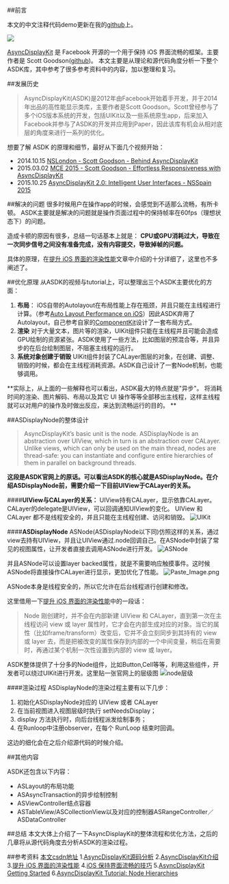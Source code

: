 ##前言

本文的中文注释代码demo更新在我的[github](https://github.com/game3108/BlogDemo/tree/master/AsyncDisplayKitDemo)上。

![](http://upload-images.jianshu.io/upload_images/1829891-a548fcbe964fe7b2.png?imageMogr2/auto-orient/strip%7CimageView2/2/w/1240)

[AsyncDisplayKit](https://github.com/facebook/AsyncDisplayKit) 是 Facebook 开源的一个用于保持 iOS 界面流畅的框架。主要作者是 Scott Goodson([github](https://github.com/appleguy))。
本文主要是从理论和源代码角度分析一下整个ASDK库，其中参考了很多参考资料中的内容，加以整理和复习。

##发展历史
>AsyncDisplayKit(ASDK)是2012年由Facebook开始着手开发，并于2014年出品的高性能显示类库，主要作者是Scott Goodson。Scott曾经参与了多个iOS版本系统的开发，包括UIKit以及一些系统原生app，后来加入Facebook并参与了ASDK的开发并应用到Paper，因此该库有机会从相对底层的角度来进行一系列的优化。

想要了解 ASDK 的原理和细节，最好从下面几个视频开始：
* 2014.10.15 [NSLondon - Scott Goodson - Behind AsyncDisplayKit](https://www.youtube.com/watch?v=-IPMNWqA638)
* 2015.03.02 [MCE 2015 - Scott Goodson - Effortless Responsiveness with AsyncDisplayKit](https://www.youtube.com/watch?v=ZPL4Nse76oY)
* 2015.10.25 [AsyncDisplayKit 2.0: Intelligent User Interfaces - NSSpain 2015](https://www.youtube.com/watch?v=RY_X7l1g79Q)

##解决的问题
很多时候用户在操作app的时候，会感觉到不适那么流畅，有所卡顿。
ASDK主要就是解决的问题就是操作页面过程中的保持帧率在60fps（理想状态下）的问题。

造成卡顿的原因有很多，总结一句话基本上就是：
**CPU或GPU消耗过大，导致在一次同步信号之间没有准备完成，没有内容提交，导致掉帧的问题。**

具体的原理，在[提升 iOS 界面的渲染性能](https://zhuanlan.zhihu.com/p/22255533?refer=iOS-Source-Code)文章中介绍的十分详细了，这里也不多阐述了。

##优化原理
从ASDK的视频与tutorial上，可以整理出三个ASDK主要优化的方面：
1. **布局**：
iOS自带的Autolayout在布局性能上存在瓶颈，并且只能在主线程进行计算。（参考[Auto Layout Performance on iOS](http://floriankugler.com/2013/04/22/auto-layout-performance-on-ios/)）因此ASDK弃用了Autolayout，自己参考自家的[ComponentKit](https://github.com/facebook/componentkit)设计了一套布局方式。
2. **渲染**
对于大量文本，图片等的渲染，UIKit组件只能在主线程并且可能会造成GPU绘制的资源紧张。ASDK使用了一些方法，比如图层的预混合等，并且异步的在后台绘制图层，不阻塞主线程的运行。
3. **系统对象创建于销毁**
UIKit组件封装了CALayer图层的对象，在创建、调整、销毁的时候，都会在主线程消耗资源。ASDK自己设计了一套Node机制，也能够调用。

**实际上，从上面的一些解释也可以看出，ASDK最大的特点就是"异步"。
将消耗时间的渲染、图片解码、布局以及其它 UI 操作等等全部移出主线程，这样主线程就可以对用户的操作及时做出反应，来达到流畅运行的目的。
**

##ASDisplayNode的整体设计
>AsyncDisplayKit’s basic unit is the node. ASDisplayNode is an abstraction over UIView, which in turn is an abstraction over CALayer. Unlike views, which can only be used on the main thread, nodes are thread-safe: you can instantiate and configure entire hierarchies of them in parallel on background threads.

**这段是ASDK官网上的原话。可以看出ASDK的核心就是ASDisplayNode。在介绍ASDisplayNode前，需要介绍一下目前UIView于CALayer的关系。**

####**UIView与CALayer的关系：**
UIView持有CALayer，显示依靠CALayer。
CALayer的delegate是UIView，可以回调通知UIView的变化。
UIView 和 CALayer 都不是线程安全的，并且只能在主线程创建、访问和销毁。
![UIKit](http://upload-images.jianshu.io/upload_images/1829891-95216433f17f5663.png?imageMogr2/auto-orient/strip%7CimageView2/2/w/1240)

####**ASDisplayNode**
ASNode(ASDisplayNode以下同)仿照这样的关系，通过view去持有UIView，并且让UIView通过.node回调自己。在ASNode中封装了常见的视图属性，让开发者直接去调用ASNode进行开发。
![ASNode](http://upload-images.jianshu.io/upload_images/1829891-2856dad933bdbb07.png?imageMogr2/auto-orient/strip%7CimageView2/2/w/1240)

并且ASNode可以设置layer backed属性，就是不需要响应触摸事件。这时候ASNode将直接操作CALayer进行显示，更加优化了性能。
![Paste_Image.png](http://upload-images.jianshu.io/upload_images/1829891-48ea650c31bffafd.png?imageMogr2/auto-orient/strip%7CimageView2/2/w/1240)

ASNode本身是线程安全的，所以它允许在后台线程进行创建和修改。

这里借用一下[提升 iOS 界面的渲染性能](https://zhuanlan.zhihu.com/p/22255533?refer=iOS-Source-Code)中的一段话：
>Node 刚创建时，并不会在内部新建 UIView 和 CALayer，直到第一次在主线程访问 view 或 layer 属性时，它才会在内部生成对应的对象。当它的属性（比如frame/transform）改变后，它并不会立刻同步到其持有的 view 或 layer 去，而是把被改变的属性保存到内部的一个中间变量，稍后在需要时，再通过某个机制一次性设置到内部的 view 或 layer。

ASDK整体提供了十分多的Node组件，比如Button,Cell等等，利用这些组件，开发者可以绕过UIKit进行开发。这里贴一张官网上的层级图
![node层级](http://upload-images.jianshu.io/upload_images/1829891-0af8aaec7339657f.png?imageMogr2/auto-orient/strip%7CimageView2/2/w/1240)

####渲染过程
ASDisplayNode的渲染过程主要有以下几步：

1. 初始化ASDisplayNode对应的 UIView 或者 CALayer
2. 在当前视图进入视图层级时执行 setNeedsDisplay；
3. display 方法执行时，向后台线程派发绘制事务；
4. 在Runloop中注册observer，在每个 RunLoop 结束时回调。

这边的细化会在之后介绍源代码的时候介绍。

##其他内容

ASDK还包含以下内容：

* ASLayout的布局功能
* ASAsyncTransaction的异步绘制控制
* ASViewController结点容器
* ASTableView/ASCollectionView以及对应的控制器ASRangeController／ASDataController

##总结
本文大体上介绍了一下AsyncDisplayKit的整体流程和优化方法，之后的几章将从源代码角度去分析ASDK的渲染过程。

##参考资料
[本文csdn地址](http://blog.csdn.net/game3108/article/details/54316576)
1.[AsyncDisplayKit源码分析](http://awhisper.github.io/2016/05/06/AsyncDisplayKit%E6%BA%90%E7%A0%81%E5%88%86%E6%9E%90/)
2.[AsyncDisplayKit介绍](https://medium.com/@jasonyuh/asyncdisplaykit%E4%BB%8B%E7%BB%8D-%E4%B8%80-6b871d29e005#.ka94bjlbh)
3.[提升 iOS 界面的渲染性能](https://zhuanlan.zhihu.com/p/22255533?refer=iOS-Source-Code)
4.[iOS 保持界面流畅的技巧](http://blog.ibireme.com/2015/11/12/smooth_user_interfaces_for_ios/)
5.[AsyncDisplayKit Getting Started](http://asyncdisplaykit.org/guide/)
6.[AsyncDisplayKit Tutorial: Node Hierarchies](http://www.raywenderlich.com/107310/asyncdisplaykit-tutorial-node-hierarchies)
